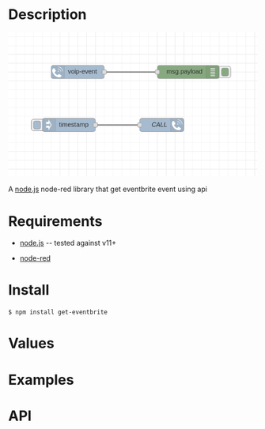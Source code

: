 Description
===========

![get-eventbrite-flow](https://github.com/nemax68/node-red-contrib-get-eventbrite/blob/master/images/flow.png)

A [node.js](http://nodejs.org/) node-red library that get eventbrite event using api

Requirements
============

* [node.js](http://nodejs.org/) -- tested against v11+

* [node-red](http://nodered.org/)

Install
=======

```shell
$ npm install get-eventbrite
```
Values
========


Examples
========

API
===
